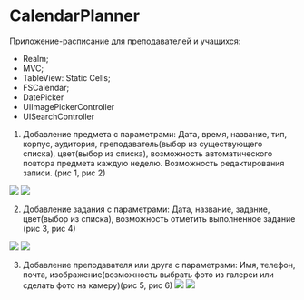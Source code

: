 # CalendarPlanner

Приложение-расписание для преподавателей и учащихся:

- Realm;
- MVC;
- TableView: Static Cells;
- FSCalendar;
- DatePicker
- UIImagePickerController
- UISearchController

1. Добавление предмета с параметрами: Дата, время, название, тип, корпус, аудитория, преподаватель(выбор из существующего списка), цвет(выбор из списка), возможность автоматического повтора предмета каждую неделю. Возможность редактирования записи. (рис 1, рис 2)

![](Screenshots/1.png) ![](Screenshots/1_1.png)

2. Добавление задания с параметрами: Дата, название, задание, цвет(выбор из списка), возможность отметить выполненное задание (рис 3, рис 4)

![](Screenshots/2.png) ![](Screenshots/2_1.png)

3. Добавление преподавателя или друга с параметрами: Имя, телефон, почта, изображение(возможность выбрать фото из галереи или сделать фото на камеру)(рис 5, рис 6)
![](Screenshots/3.png) ![](Screenshots/3_1.png)
